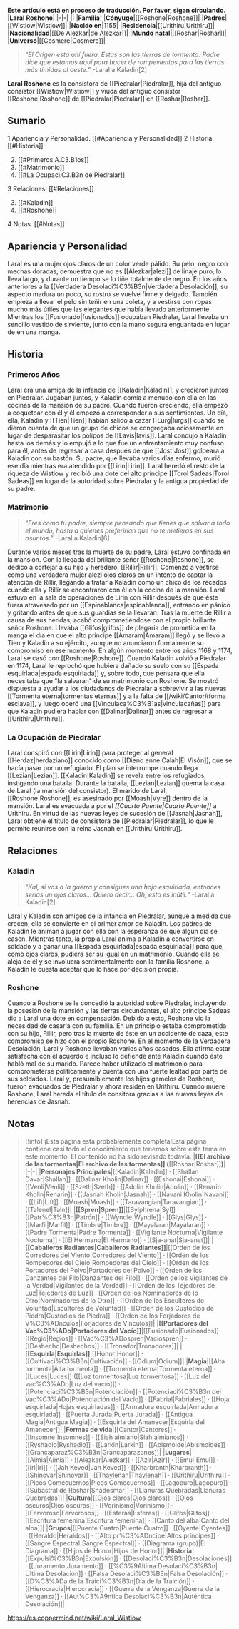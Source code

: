 **Este artículo está en proceso de traducción. Por favor, sigan circulando.**
|**Laral Roshone**|
|-|-|
||
|**Familia**|
|**Cónyuge**|[[Roshone\|Roshone]]|
|**Padres**|[[Wistiow\|Wistiow]]|
|**Nacido en**|1155|
|**Residencia**|[[Urithiru\|Urithiru]]|
|**Nacionalidad**|[[De Alezkar\|de Alezkar]]|
|**Mundo natal**|[[Roshar\|Roshar]]|
|**Universo**|[[Cosmere\|Cosmere]]|

>“*El Origen está ahí fuera. Estas son las tierras de tormenta. Padre dice que estamos aquí para hacer de rompevientos para las tierras más tímidas al oeste.*”
\-Laral a Kaladin[2]


**Laral Roshone** es la consistora de [[Piedralar\|Piedralar]], hija del antiguo consistor [[Wistiow\|Wistiow]] y viuda del antiguo consistor [[Roshone\|Roshone]] de [[Piedralar\|Piedralar]] en [[Roshar\|Roshar]].

## Sumario

1 Apariencia y Personalidad. [[#Apariencia y Personalidad]] 
2 Historia. [[#Historia]] 

2. [[#Primeros A.C3.B1os]] 
2. [[#Matrimonio]] 
2. [[#La Ocupaci.C3.B3n de Piedralar]] 


3 Relaciones. [[#Relaciones]] 

3. [[#Kaladin]] 
3. [[#Roshone]] 


4 Notas. [[#Notas]] 


## Apariencia y Personalidad
Laral es una mujer ojos claros de un color verde pálido. Su pelo, negro con mechas doradas, demuestra que no es [[Alezkar\|alezi]] de linaje puro, lo lleva largo, y durante un tiempo se lo tiñe totalmente de negro.
En los años anteriores a la [[Verdadera Desolaci%C3%B3n\|Verdadera Desolación]], su aspecto madura un poco, su rostro se vuelve firme y delgado. También empieza a llevar el pelo sin teñir en una coleta, y a vestirse con ropas mucho más útiles que las elegantes que había llevado anteriormente.
Mientras los [[Fusionado\|fusionados]] ocupaban Piedralar, Laral llevaba un sencillo vestido de sirviente, junto con la mano segura enguantada en lugar de en una manga.

## Historia
 
### Primeros Años
Laral era una amiga de la infancia de [[Kaladin\|Kaladin]], y crecieron juntos en Piedralar. Jugaban juntos, y Kaladin comía a menudo con ella en las cocinas de la mansión de su padre. Cuando fueron creciendo, ella empezó a coquetear con él y él empezó a corresponder a sus sentimientos. Un día, ella, Kaladin y [[Tien\|Tien]] habían salido a cazar [[Lurg\|lurgs]] cuando se dieron cuenta de que un grupo de chicos se congregaba ociosamente en lugar de desparasitar los pólipos de [[Lavis\|lavis]]. Laral condujo a Kaladin hasta los demás y lo empujó a lo que fue un enfrentamiento muy confuso para él, antes de regresar a casa después de que [[Jost\|Jost]] golpeara a Kaladin con su bastón. Su padre, que llevaba varios días enfermo, murió ese día mientras era atendido por [[Lirin\|Lirin]]. Laral heredó el resto de la riqueza de Wistiow y recibió una dote del alto príncipe [[Torol Sadeas\|Torol Sadeas]] en lugar de la autoridad sobre Piedralar y la antigua propiedad de su padre.

### Matrimonio
>“*Eres como tu padre, siempre pensando que tienes que salvar a todo el mundo, hasta a quienes preferirían que no te metieras en sus asuntos.*”
\-Laral a Kaladin[6]

Durante varios meses tras la muerte de su padre, Laral estuvo confinada en la mansión. Con la llegada del brillante señor [[Roshone\|Roshone]], se dedicó a cortejar a su hijo y heredero, [[Rillir\|Rillir]]. Comenzó a vestirse como una verdadera mujer alezi ojos claros en un intento de captar la atención de Rillir, llegando a tratar a Kaladin como un chico de los recados cuando ella y Rillir se encontraron con él en la cocina de la mansión.
Laral estuvo en la sala de operaciones de Lirin con Rillir después de que éste fuera atravesado por un [[Espinablanca\|espinablanca]], entrando en pánico y gritando antes de que sus guardias se la llevaran. Tras la muerte de Rillir a causa de sus heridas, acabó comprometiéndose con el propio brillante señor Roshone. Llevaba [[Glifos\|glifos]] de plegaria de prometida en la manga el día en que el alto príncipe [[Amaram\|Amaram]] llegó y se llevó a Tien y Kaladin a su ejército, aunque no anunciaron formalmente su compromiso en ese momento.
En algún momento entre los años 1168 y 1174, Laral se casó con [[Roshone\|Roshone]].
Cuando Kaladin volvió a Piedralar en 1174, Laral le reprochó que hubiera dañado su suelo con su [[Espada esquirlada\|espada esquirlada]] y, sobre todo, que pensara que ella necesitaba que "la salvaran" de su matrimonio con Roshone. Se mostró dispuesta a ayudar a los ciudadanos de Piedralar a sobrevivir a las nuevas [[Tormenta eterna\|tormentas eternas]] y a la falta de [[/wiki/Cantor#forma esclava]], y luego operó una [[Vinculaca%C3%B1as\|vinculacañas]] para que Kaladin pudiera hablar con [[Dalinar\|Dalinar]] antes de regresar a [[Urithiru\|Urithiru]].

### La Ocupación de Piedralar
Laral conspiró con [[Lirin\|Lirin]] para proteger al general [[Herdaz\|herdaziano]] conocido como [[Dieno enne Calah\|El Visón]], que se hacía pasar por un refugiado. El plan se interrumpe cuando llega [[Lezian\|Lezian]]. [[Kaladin\|Kaladin]] se revela entre los refugiados, instigando una batalla. Durante la batalla, [[Lezian\|Lezian]] quema la casa de Laral (la mansión del consistor). El marido de Laral, [[Roshone\|Roshone]], es asesinado por [[Moash\|Vyre]] dentro de la mansión.
Laral es evacuada a por el *[[Cuarto Puente\|Cuarto Puente]]* a Urithiru. En virtud de las nuevas leyes de sucesión de [[Jasnah\|Jasnah]], Laral obtiene el título de consistora de [[Piedralar\|Piedralar]], lo que le permite reunirse con la reina Jasnah en [[Urithiru\|Urithiru]].

## Relaciones
### Kaladin
>“*Kal, si vas a la guerra y consigues una hoja esquirlada, entonces serías un ojos claros... Quiero decir... Oh, esto es inútil.*”
\-Laral a Kaladin[2]


Laral y Kaladin son amigos de la infancia en Piedralar, aunque a medida que crecen, ella se convierte en el primer amor de Kaladin. Los padres de Kaladin le animan a jugar con ella con la esperanza de que algún día se casen. Mientras tanto, la propia Laral anima a Kaladin a convertirse en soldado y a ganar una [[Espada esquirlada\|espada esquirlada]] para que, como ojos claros, pudiera ser su igual en un matrimonio. Cuando ella se aleja de él y se involucra sentimentalmente con la familia Roshone, a Kaladin le cuesta aceptar que lo hace por decisión propia.

### Roshone
 
Cuando a Roshone se le concedió la autoridad sobre Piedralar, incluyendo la posesión de la mansión y las tierras circundantes, el alto príncipe Sadeas dio a Laral una dote en compensación. Debido a esto, Roshone vio la necesidad de casarla con su familia. En un principio estaba comprometida con su hijo, Rillir, pero tras la muerte de éste en un accidente de caza, este compromiso se hizo con el propio Roshone.
En el momento de la Verdadera Desolación, Laral y Roshone llevaban varios años casados. Ella afirma estar satisfecha con el acuerdo e incluso lo defiende ante Kaladin cuando éste habló mal de su marido. Parece haber utilizado el matrimonio para comprometerse políticamente y cuenta con una fuerte lealtad por parte de sus soldados.
Laral y, presumiblemente los hijos gemelos de Roshone, fueron evacuados de Piedralar y ahora residen en Urithiru. Cuando muere Roshone, Laral hereda el título de consitora gracias a las nuevas leyes de herencias de Jasnah.

## Notas

> [!info] ¡Esta página está probablemente completa!Esta página contiene casi todo el conocimiento que tenemos sobre este tema en este momento.
El contenido no ha sido revisado todavía.
|**[[El archivo de las tormentas\|El archivo de las tormentas]] (**[[Roshar\|Roshar]]**)**|
|-|-|
|**Personajes Principales**|[[Kaladin\|Kaladin]] · [[Shallan Davar\|Shallan]] · [[Dalinar Kholin\|Dalinar]] · [[Eshonai\|Eshonai]] · [[Venli\|Venli]] · [[Szeth\|Szeth]] · [[Adolin Kholin\|Adolin]] · [[Renarin Kholin\|Renarin]] · [[Jasnah Kholin\|Jasnah]] · [[Navani Kholin\|Navani]] · [[Lift\|Lift]] · [[Moash\|Moash]] · [[Taravangian\|Taravangian]] · [[Talenel\|Taln]]|
|**[[Spren\|Spren]]**|[[Sylphrena\|Syl]] · [[Patr%C3%B3n\|Patrón]] · [[Wyndle\|Wyndle]] · [[Glys\|Glys]] · [[Marfil\|Marfil]] · [[Timbre\|Timbre]] · [[Mayalaran\|Mayalaran]] · [[Padre Tormenta\|Padre Tormenta]] · [[Vigilante Nocturna\|Vigilante Nocturna]] · [[El Hermano\|El Hermano]] · [[Sja-anat\|Sja-anat]]|
|**[[Caballeros Radiantes\|Caballeros Radiantes]]**|[[Orden de los Corredores del Viento\|Corredores del Viento]] · [[Orden de los Rompedores del Cielo\|Rompedores del Cielo]] · [[Orden de los Portadores del Polvo\|Portadores del Polvo]] · [[Orden de los Danzantes del Filo\|Danzantes del Filo]] · [[Orden de los Vigilantes de la Verdad\|Vigilantes de la Verdad]] · [[Orden de los Tejedores de Luz\|Tejedores de Luz]] · [[Orden de los Nominadores de lo Otro\|Nominadores de lo Otro]] · [[Orden de los Escultores de Voluntad\|Escultores de Voluntad]] · [[Orden de los Custodios de Piedra\|Custodios de Piedra]] · [[Orden de los Forjadores de V%C3%ADnculos\|Forjadores de Vínculos]]|
|**[[Portadores del Vac%C3%ADo\|Portadores del Vacío]]**|[[Fusionado\|Fusionados]] · [[Regio\|Regios]] · [[Vac%C3%ADospren\|Vacíospren]] · [[Deshecho\|Deshechos]] · [[Tronador\|Tronadores]]|
|**[[Esquirla\|Esquirlas]]**|[[Honor\|Honor]] · [[Cultivaci%C3%B3n\|Cultivación]] · [[Odium\|Odium]]|
|**Magia**|[[Alta tormenta\|Alta tormenta]] · [[Tormenta eterna\|Tormenta eterna]] · [[Luces\|Luces]] ([[Luz tormentosa\|Luz tormentosa]] · [[Luz del vac%C3%ADo\|Luz del vacío]]) · [[Potenciaci%C3%B3n\|Potenciación]] · [[Potenciaci%C3%B3n del Vac%C3%ADo\|Potenciación del Vacío]] · [[Fabrial\|Fabriales]] · [[Hoja esquirlada\|Hojas esquirladas]] · [[Armadura esquirlada\|Armadura esquirlada]] · [[Puerta Jurada\|Puerta Jurada]] · [[Antigua Magia\|Antigua Magia]] · [[Esquirla del Amanecer\|Esquirla del Amanecer]]|
|**Formas de vida**|[[Cantor\|Cantores]] · [[Insomne\|Insomnes]] · [[Siah aimiano\|Siah aimianos]] · [[Ryshadio\|Ryshadio]] · [[Larkin\|Larkin]] · [[Abismoide\|Abismoides]] · [[Grancaparaz%C3%B3n\|Grancaparazones]]|
|**Lugares**|[[Aimia\|Aimia]] · [[Alezkar\|Alezkar]] · [[Azir\|Azir]] · [[Emul\|Emul]] · [[Iri\|Iri]] · [[Jah Keved\|Jah Keved]] · [[Kharbranth\|Kharbranth]] · [[Shinovar\|Shinovar]] · [[Thaylenah\|Thaylenah]] · [[Urithiru\|Urithiru]] · [[Picos Comecuernos\|Picos Comecuernos]] · [[Lagopuro\|Lagopuro]] · [[Subastral de Roshar\|Shadesmar]] · [[Llanuras Quebradas\|Llanuras Quebradas]]|
|**Cultura**|[[Ojos claros\|Ojos claros]] · [[Ojos oscuros\|Ojos oscuros]] · [[Vorinismo\|Vorinismo]] · [[Fervoroso\|Fervorosos]] · [[Esferas\|Esferas]] · [[Glifos\|Glifos]] · [[Escritura femenina\|Escritura femenina]] · [[Canto del alba\|Canto del alba]]|
|**Grupos**|[[Puente Cuatro\|Puente Cuatro]] · [[Oyente\|Oyentes]] · [[Heraldo\|Heraldos]] · [[Alto pr%C3%ADncipe\|Altos príncipes]] · [[Sangre Espectral\|Sangre Espectral]] · [[Diagrama (grupo)\|El Diagrama]] · [[Hijos de Honor\|Hijos de Honor]]|
|**Historia**|[[Expulsi%C3%B3n\|Expulsión]] · [[Desolaci%C3%B3n\|Desolaciones]] · [[Juramento\|Juramento]] · [[%C3%9Altima Desolaci%C3%B3n\|Última Desolación]] · [[Falsa Desolaci%C3%B3n\|Falsa Desolación]] · [[D%C3%ADa de la Traici%C3%B3n\|Día de la Traición]] · [[Hierocracia\|Hierocracia]] · [[Guerra de la Venganza\|Guerra de la Venganza]] · [[Aut%C3%A9ntica Desolaci%C3%B3n\|Auténtica Desolación]]|



https://es.coppermind.net/wiki/Laral_Wistiow